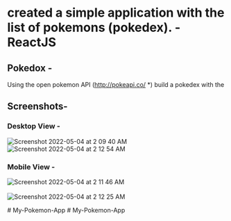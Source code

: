 # created a simple application with the list of pokemons (pokedex). - ReactJS

## Pokedox -

Using the open pokemon API (http://pokeapi.co/ *) build a pokedex with the

## Screenshots-

### Desktop View -
![Screenshot 2022-05-04 at 2 09 40 AM](https://user-images.githubusercontent.com/34600724/166563046-10c41c7e-14e8-466f-8f43-19fbbbcb946d.png)
<br />
![Screenshot 2022-05-04 at 2 12 54 AM](https://user-images.githubusercontent.com/34600724/166563066-9c0b80e6-dee5-4adf-9942-3bcd925a2111.png)

### Mobile View - 
![Screenshot 2022-05-04 at 2 11 46 AM](https://user-images.githubusercontent.com/34600724/166563084-43243c79-9582-4c94-985e-4c2e1dd6a45e.png)
<br /><br />
![Screenshot 2022-05-04 at 2 12 25 AM](https://user-images.githubusercontent.com/34600724/166563108-1b236897-7d13-4bde-ab0a-0d11ddf0e295.png)

#   M y - P o k e m o n - A p p  
 # My-Pokemon-App
